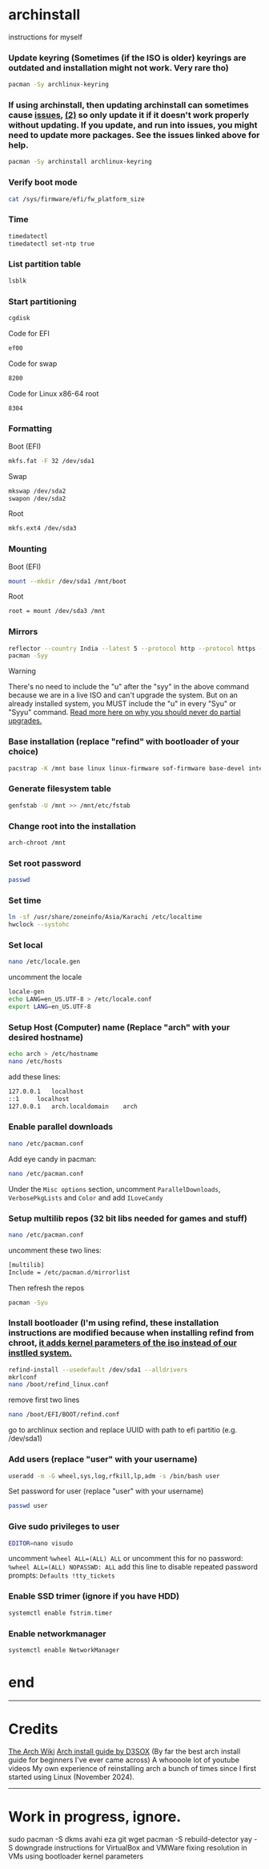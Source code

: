 # archinstall
instructions for myself

### Update keyring (Sometimes (if the ISO is older) keyrings are outdated and installation might not work. Very rare tho)
```sh
pacman -Sy archlinux-keyring
```

### If using archinstall, then updating archinstall can sometimes cause [issues](https://github.com/archlinux/archinstall/issues/2490#issuecomment-2561474713), [(2)](https://www.reddit.com/r/archlinux/comments/w1pmlz/comment/jer48b4/?utm_source=share&utm_medium=web3x&utm_name=web3xcss&utm_term=1&utm_content=share_button) so only update it if it doesn't work properly without updating. If you update, and run into issues, you might need to update more packages. See the issues linked above for help.
```sh
pacman -Sy archinstall archlinux-keyring
```

### Verify boot mode
```sh
cat /sys/firmware/efi/fw_platform_size
```

### Time
```sh
timedatectl
timedatectl set-ntp true
```

### List partition table
```sh
lsblk
```

### Start partitioning
```sh
cgdisk
```
Code for EFI
```sh
ef00
```
Code for swap
```sh
8200
```
Code for Linux x86-64 root
```sh
8304
```

### Formatting
Boot (EFI)
```sh
mkfs.fat -F 32 /dev/sda1
```
Swap
```sh
mkswap /dev/sda2
swapon /dev/sda2
```
Root
```sh
mkfs.ext4 /dev/sda3
```

### Mounting
Boot (EFI)
```sh
mount --mkdir /dev/sda1 /mnt/boot
```
Root
```sh
root = mount /dev/sda3 /mnt
```

### Mirrors
```sh
reflector --country India --latest 5 --protocol http --protocol https --sort rate --save /etc/pacman.d/mirrorlist
pacman -Syy
```
> [!WARNING]  
> There's no need to include the "u" after the "syy" in the above command because we are in a live ISO and can't upgrade the system. But on an already installed system, you MUST include the "u" in every "Syu" or "Syyu" command. [Read more here on why you should never do partial upgrades.](https://wiki.archlinux.org/title/System_maintenance#Partial_upgrades_are_unsupported)

### Base installation (replace "refind" with bootloader of your choice)
```sh
pacstrap -K /mnt base linux linux-firmware sof-firmware base-devel intel-ucode e2fsprogs dosfstools nano neovim less man-db man-pages fastfetch networkmanager openssh os-prober refind git bash-completion mtools efibootmgr gptfdisk dkms reflector expac pacman-contrib
```

### Generate filesystem table
```sh
genfstab -U /mnt >> /mnt/etc/fstab
```

### Change root into the installation
```sh
arch-chroot /mnt
```

### Set root password
```sh
passwd
```

### Set time
```sh
ln -sf /usr/share/zoneinfo/Asia/Karachi /etc/localtime
hwclock --systohc
```

### Set local
```sh
nano /etc/locale.gen
```
uncomment the locale
```sh
locale-gen
echo LANG=en_US.UTF-8 > /etc/locale.conf
export LANG=en_US.UTF-8
```

### Setup Host (Computer) name (Replace "arch" with your desired hostname)
```sh
echo arch > /etc/hostname
nano /etc/hosts
```
add these lines:
```sh
127.0.0.1	localhost
::1		localhost  
127.0.0.1	arch.localdomain	arch
```

### Enable parallel downloads
```sh
nano /etc/pacman.conf
```

Add eye candy in pacman:
```sh
nano /etc/pacman.conf
```
Under the ```Misc options``` section, uncomment ```ParallelDownloads```, ```VerbosePkgLists``` and ```Color```
and add ```ILoveCandy```

### Setup multilib repos (32 bit libs needed for games and stuff)
```sh
nano /etc/pacman.conf
```
uncomment these two lines:
```sh
[multilib]
Include = /etc/pacman.d/mirrorlist
```
Then refresh the repos
```sh
pacman -Syu
```

### Install bootloader (I'm using refind, these installation instructions are modified because when installing refind from chroot, [it adds kernel parameters of the iso instead of our instlled system.](https://wiki.archlinux.org/title/REFInd#Installation_with_refind-install_script)  
```sh
refind-install --usedefault /dev/sda1 --alldrivers
mkrlconf
nano /boot/refind_linux.conf
```
remove first two lines
```sh
nano /boot/EFI/BOOT/refind.conf
```
go to archlinux section and replace UUID with path to efi partitio (e.g. /dev/sda1)

### Add users (replace "user" with your username)
```sh
useradd -m -G wheel,sys,log,rfkill,lp,adm -s /bin/bash user
```
Set password for user (replace "user" with your username)
```sh
passwd user
```

### Give sudo privileges to user
```sh
EDITOR=nano visudo
```
uncomment ```%wheel ALL=(ALL) ALL```
or uncomment this for no password: ```%wheel ALL=(ALL) NOPASSWD: ALL```
add this line to disable repeated password prompts: ```Defaults !tty_tickets```

### Enable SSD trimer (ignore if you have HDD)
```sh
systemctl enable fstrim.timer
```

### Enable networkmanager
```sh
systemctl enable NetworkManager
```

# end

---------------------------------------------------------------------------------------------------------------------------------
# Credits
[The Arch Wiki](https://wiki.archlinux.org/title/Installation_guide)
[Arch install guide by D3SOX](https://arch.d3sox.me/) (By far the best arch install guide for beginners I've ever came across)
A whoooole lot of youtube videos
My own experience of reinstalling arch a bunch of times since I first started using Linux (November 2024).


---------------------------------------------------------------------------------------------------------------------------------
# Work in progress, ignore.
sudo pacman -S dkms avahi eza git wget
pacman -S rebuild-detector
yay -S downgrade
instructions for VirtualBox and VMWare
fixing resolution in VMs using bootloader kernel parameters
